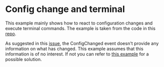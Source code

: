 # Config change and terminal 
This example mainly shows how to react to configuration changes and execute terminal commands. The example is taken from the code in this [repo](https://github.com/charmed-osm/srs-enb-ue-operator).

As suggested in this [issue](https://github.com/canonical/operator/issues/189), the ConfigChanged event doesn't provide any information on what has changed. This example assumes that this information is of no interest. If not you can refer to [this example](https://github.com/DendoD96/NativeCharmsExamples/tree/main/config_change_awarness) for a possible solution.
 
